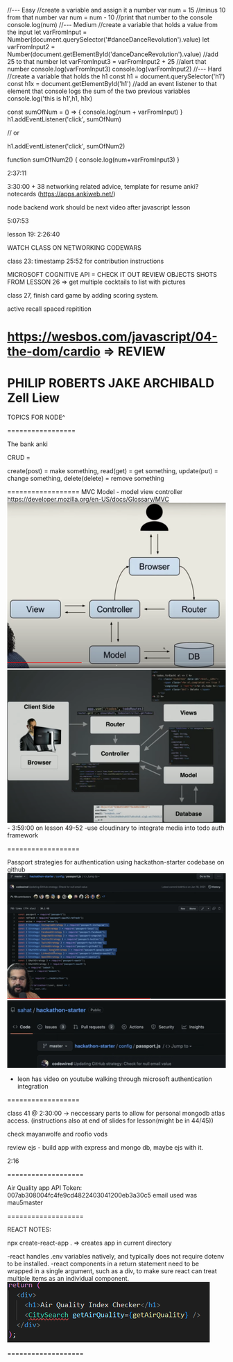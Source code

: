 //--- Easy
//create a variable and assign it a number
var num = 15
//minus 10 from that number
var num = num - 10
//print that number to the console
console.log(num)
//--- Medium
//create a variable that holds a value from the input
let varFromInput = Number(document.querySelector('#danceDanceRevolution').value)
let varFromInput2 = Number(document.getElementById('danceDanceRevolution').value)
//add 25 to that number
let varFromInput3 = varFromInput2 + 25
//alert that number
console.log(varFromInput3)
console.log(varFromInput2)
//--- Hard
//create a variable that holds the h1
const h1 = document.querySelector('h1')
const h1x = document.getElementById('h1')
//add an event listener to that element that console logs the sum of the two previous variables
console.log('this is h1',h1, h1x)

const sumOfNum = () => {
  console.log(num + varFromInput)
}
h1.addEventListener('click', sumOfNum)

// or

h1.addEventListener('click', sumOfNum2)

function sumOfNum2() {
  console.log(num+varFromInput3)
}

2:37:11

3:30:00 + 38 networking related advice, template for resume anki? notecards (https://apps.ankiweb.net/)

node backend work should be next video after javascript lesson

5:07:53

lesson 19: 2:26:40

WATCH CLASS ON NETWORKING
CODEWARS

class 23: timestamp 25:52 for contribution instructions

MICROSOFT COGNITIVE API = CHECK IT OUT
REVIEW OBJECTS SHOTS FROM LESSON 26 => get multiple cocktails to list with pictures 

class 27, finish card game by adding scoring system. 

active recall
spaced repitition

https://wesbos.com/javascript/04-the-dom/cardio =>  REVIEW
===========
PHILIP ROBERTS
JAKE ARCHIBALD
Zell Liew
===========
TOPICS FOR NODE^

=================

The bank anki

CRUD = 

create(post) = make something, 
read(get) = get something, 
update(put) = change something, 
delete(delete) = remove something

==================
MVC Model - model view controller
https://developer.mozilla.org/en-US/docs/Glossary/MVC
![MVC Model - model view controller](image.png)
![Detailed Model](image-1.png) - 3:59:00 on lesson 49-52
-use cloudinary to integrate media into todo auth framework

==================

Passport strategies for authentication using hackathon-starter codebase on github
![PASSPORT STRATEGIES](image-2.png)
![CONTINUED](image-3.png)

* leon has video on youtube walking through microsoft authentication integration

==================


class 41 @ 2:30:00 -> neccessary parts to allow for personal mongodb atlas access. (instructions also at end of slides for lesson(might be in 44/45))

check mayanwolfe and roofio vods

review ejs - build app with express and mongo db, maybe ejs with it.   

2:16

===================

Air Quality app API Token: 007ab308004fc4fe9cd4822403041200eb3a30c5
email used was mau5master

===================

REACT NOTES:

npx create-react-app . => creates app in current directory

-react handles .env variables natively, and typically does not require dotenv to be installed.
-react components in a return statement need to be wrapped in a single argument, such as a div, to make sure react can treat multiple items as an individual component.
![EXAMPLE](image-4.png)

===================